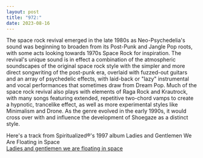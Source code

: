 ```yaml
---
layout: post
title: "972:"
date: 2023-08-16
---
```


The space rock revival emerged in the late 1980s as Neo-Psychedelia's sound was beginning to broaden from its Post-Punk and Jangle Pop roots, with some acts looking towards 1970s Space Rock for inspiration. The revival's unique sound is in effect a combination of the atmospheric soundscapes of the original space rock style with the simpler and more direct songwriting of the post-punk era, overlaid with fuzzed-out guitars and an array of psychedelic effects, with laid-back or "lazy" instrumental and vocal performances that sometimes draw from Dream Pop. Much of the space rock revival also plays with elements of Raga Rock and Krautrock, with many songs featuring extended, repetitive two-chord vamps to create a hypnotic, trancelike effect, as well as more experimental styles like Minimalism and Drone. As the genre evolved in the early 1990s, it would cross over with and influence the development of Shoegaze as a distinct style.

Here's a track from Spiritualized®'s 1997 album Ladies and Gentlemen We Are Floating in Space  
[Ladies and gentlemen we are floating in space](https://youtu.be/-UGbOqadHb0)
